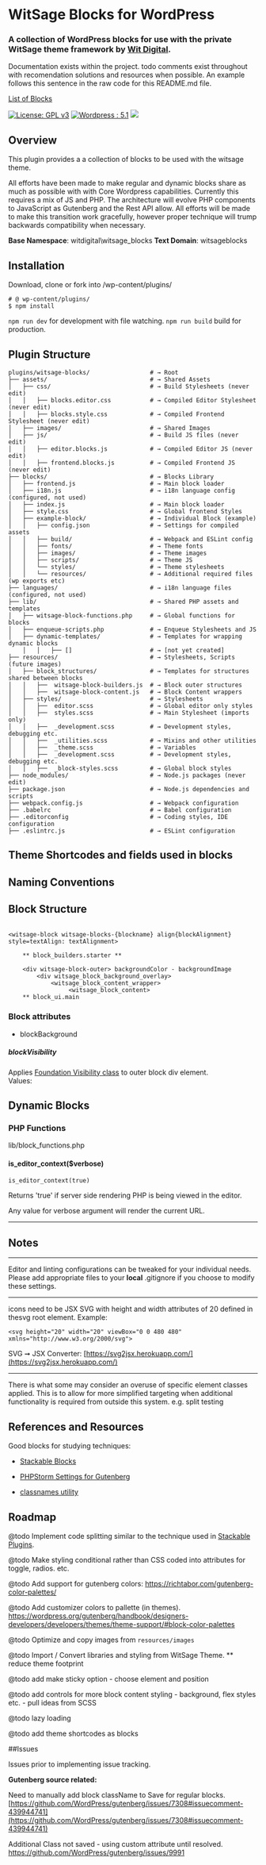 # WitSage Blocks for WordPress


### A collection of WordPress blocks for use with the private WitSage theme framework by [Wit Digital](https://witdelivers.com/).

Documentation exists within the project. todo comments exist throughout with recomendation solutions and resources when possible. An example follows this sentence in the raw code for this README.md file.

[List of Blocks](blocks.MD)

<!--@todo implement https://github.com/apps/todo-->
<!--@todo implement https://docs.travis-ci.com-->

[![License: GPL v3](https://img.shields.io/badge/License-GPL%20v3-blue.svg)](http://www.gnu.org/licenses/gpl-3.0.html)
[![Wordpress : 5.1](https://img.shields.io/badge/WordPress-v5.1%20Tested-brightgreen.svg)](https://github.com/WordPress/WordPress)
![](https://img.shields.io/github/issues/ryanemitchell/witsage_blocks.svg?style=flat)

## Overview

This plugin provides a a collection of blocks to be used with the witsage theme. 

All efforts have been made to make regular and dynamic blocks share as much as possible with with Core Wordpress capabilities.  Currently this requires a mix of JS and PHP. The architecture will evolve PHP components to JavaScript as Gutenberg and the Rest API allow. All efforts will be made to make this transition work gracefully, however proper technique will trump backwards compatibility when necessary.

**Base Namespace**: witdigital\witsage_blocks
**Text Domain**: witsageblocks




## Installation

Download, clone or fork into /wp-content/plugins/

```shell
# @ wp-content/plugins/
$ npm install
```
`npm run dev` for development with file watching.
`npm run build` build for production.


## Plugin Structure


```shell
plugins/witsage-blocks/                 # → Root
├── assets/                             # → Shared Assets
│   ├── css/                            # → Build Stylesheets (never edit)
│   │   ├── blocks.editor.css           # → Compiled Editor Stylesheet (never edit)
│   │   ├── blocks.style.css            # → Compiled Frontend Stylesheet (never edit)
│   ├── images/                         # → Shared Images
│   ├── js/                             # → Build JS files (never edit)
│   │   ├── editor.blocks.js            # → Compiled Editor JS (never edit)
│   │   ├── frontend.blocks.js          # → Compiled Frontend JS (never edit)
├── blocks/                             # → Blocks Library
│   ├── frontend.js                     # → Main block loader
│   ├── i18n.js                         # → i18n language config (configured, not used)
│   ├── index.js                        # → Main block loader
│   ├── style.css                       # → Global frontend Styles
│   ├── example-block/                  # → Individual Block (example)
│   │   ├── config.json                 # → Settings for compiled assets
│   │   ├── build/                      # → Webpack and ESLint config
│   │   ├── fonts/                      # → Theme fonts
│   │   ├── images/                     # → Theme images
│   │   ├── scripts/                    # → Theme JS
│   │   └── styles/                     # → Theme stylesheets
│   │   └── resources/                  # → Additional required files (wp exports etc)
├── languages/                          # → i18n language files (configured, not used)
├── lib/                                # → Shared PHP assets and templates
│   ├── witsage-block-functions.php     # → Global functions for blocks
│   ├── enqueue-scripts.php             # → Enqueue Stylesheets and JS
│   ├── dynamic-templates/              # → Templates for wrapping dynamic blocks
    │   │   ├── []                      # → [not yet created]
├── resources/                          # → Stylesheets, Scripts (future images)
│   ├── block_structures/               # → Templates for structures shared between blocks
│   │   ├──  witsage-block-builders.js  # → Block outer structures
│   │   ├──  witsage-block-content.js   # → Block Content wrappers
│   ├── styles/                         # → Stylesheets
│   │   ├──  editor.scss                # → Global editor only styles
│   │   ├──  styles.scss                # → Main Stylesheet (imports only)
│   │   ├──  _development.scss          # → Development styles, debugging etc.
│   │   ├──  _utilities.scss            # → Mixins and other utilities
│   │   ├──  _theme.scss                # → Variables
│   │   ├──  _development.scss          # → Development styles, debugging etc.
│   │   ├──  _block-styles.scss         # → Global block styles
├── node_modules/                       # → Node.js packages (never edit)
├── package.json                        # → Node.js dependencies and scripts
├── webpack.config.js                   # → Webpack configuration
├── .babelrc                            # → Babel configuration
├── .editorconfig                       # → Coding styles, IDE configuration
├── .eslintrc.js                        # → ESLint configuration
```
## Theme Shortcodes and fields used in blocks
<!--@todo add Witsage theme components used in this project.-->

## Naming Conventions

    


## Block Structure


```

<witsage-block witsage-blocks-{blockname} align{blockAlignment} style=textAlign: textAlignment>

    ** block_builders.starter **
    
    <div witsage-block-outer> backgroundColor - backgroundImage
        <div witsage_block_background_overlay>
            <witsage_block_content_wrapper>
                 <witsage_block_content>
    ** block_ui.main

```


### Block attributes

* blockBackground


#####  blockVisibility

Applies [Foundation Visibility class](https://foundation.zurb.com/sites/docs/visibility.html) to outer block div element.  
Values:
    
        


## Dynamic Blocks
### PHP Functions
lib/block_functions.php
#### is_editor_context($verbose)

```
is_editor_context(true)
```

Returns 'true' if server side rendering PHP is being viewed in the editor.

Any value for verbose argument will render the current URL.

-------

## Notes

-------

Editor and linting configurations can be tweaked for your individual needs. Please add appropriate files to your **local** .gitignore if you choose to modify these settings.
 
-------


icons need to be JSX SVG with height and width attributes of 20 defined in thesvg root element. Example:

`<svg height="20" width="20" viewBox="0 0 480 480"  xmlns="http://www.w3.org/2000/svg">`

SVG ➞ JSX Converter:  [https://svg2jsx.herokuapp.com/](https://svg2jsx.herokuapp.com/)

-------

There is what some may consider an overuse of specific element classes applied. This is to allow for more simplified targeting when additional functionality is required from outside this system. e.g. split testing

## References and Resources

Good blocks for studying techniques:
* [Stackable Blocks](https://github.com/gambitph/Stackable)

*  [PHPStorm Settings for Gutenberg ](https://gist.github.com/ryo-utsunomiya/768e68d574faaba40756c0a26800b17d)

* [classnames utility](https://github.com/JedWatson/classnames)


## Roadmap

@todo Implement code splitting similar to the technique used in [Stackable Plugins](https://github.com/gambitph/Stackable/blob/master/src/blocks.js).

@todo Make styling conditional rather than CSS coded into attributes for toggle, radios. etc.

@todo Add support for gutenberg colors: https://richtabor.com/gutenberg-color-palettes/

@todo Add customizer colors to pallette (in themes). https://wordpress.org/gutenberg/handbook/designers-developers/developers/themes/theme-support/#block-color-palettes

@todo Optimize and copy images from `resources/images`

@todo Import / Convert libraries and styling from WitSage Theme. ** reduce theme footprint

@todo add make sticky option - choose element and position

@todo add controls for more block content styling - background, flex styles etc. - pull  ideas from SCSS

@todo lazy loading

@todo add theme shortcodes as blocks


##Issues

Issues prior to implementing issue tracking.

**Gutenberg source related:**

Need to manually add block className to Save for regular blocks. 
[https://github.com/WordPress/gutenberg/issues/7308#issuecomment-439944741](https://github.com/WordPress/gutenberg/issues/7308#issuecomment-439944741)

Additional Class not saved - using custom attribute until resolved.
https://github.com/WordPress/gutenberg/issues/9991
